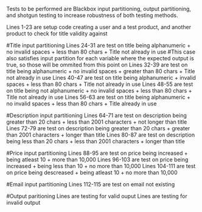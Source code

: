 Tests to be performed are Blackbox input partitioning, output partitioning, and shotgun testing to increase robustness of both testing methods.

Lines 1-23 are setup code creating a user and a test product, and another product to check for title validity against

#Title input partitioning
Lines 24-31 are test on title being alphanumeric + no invalid spaces + less than 80 chars + Title not already in use #This case also satisfies input partition for each variable where the expected output is true, so those will be ommited from this point on
Lines 32-39 are test on title being alphanumeric + no invalid spaces + greater than 80 chars + Title not already in use
Lines 40-47 are test on title being alphanumeric + invalid spaces + less than 80 chars + Title not already in use
Lines 48-55 are test on title being not alphanumeric + no invalid spaces + less than 80 chars + Title not already in use
Lines 56-63 are test on title being alphanumeric + no invalid spaces + less than 80 chars + Title already in use

#Description input partitioning
Lines 64-71 are test on description being greater than 20 chars + less than 2001 characters + not longer than title
Lines 72-79 are test on description being greater than 20 chars + greater than 2001 characters + longer than title
Lines 80-87 are test on description being less than 20 chars + less than 2001 characters + longer than title

#Price input partitioning
Lines 88-95 are test on price being increased + being atleast 10 + more than 10,000
Lines 96-103 are test on price being increased + being less than 10 + no more than 10,000
Lines 104-111 are test on price being descreased + being atleast 10 + no more than 10,000

#Email input partitioning
Lines 112-115 are test on email not existing

#Output paritioning
Lines are testing for valid ouput
Lines are testing for invalid output